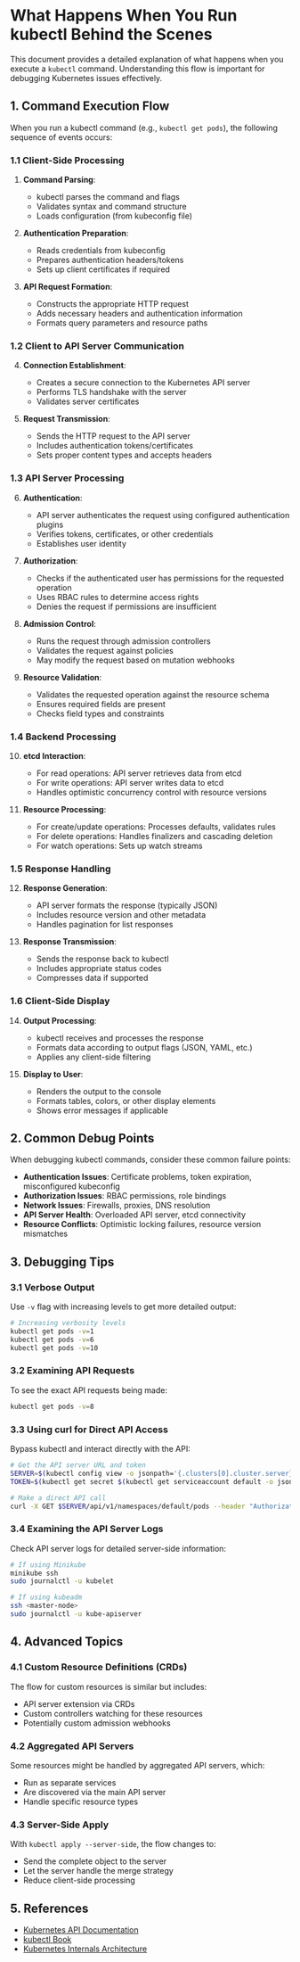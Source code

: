 # What Happens When You Run kubectl Behind the Scenes

This document provides a detailed explanation of what happens when you execute a `kubectl` command. Understanding this flow is important for debugging Kubernetes issues effectively.

## 1. Command Execution Flow

When you run a kubectl command (e.g., `kubectl get pods`), the following sequence of events occurs:

### 1.1 Client-Side Processing

1. **Command Parsing**: 
   - kubectl parses the command and flags
   - Validates syntax and command structure
   - Loads configuration (from kubeconfig file)

2. **Authentication Preparation**:
   - Reads credentials from kubeconfig
   - Prepares authentication headers/tokens
   - Sets up client certificates if required

3. **API Request Formation**:
   - Constructs the appropriate HTTP request
   - Adds necessary headers and authentication information
   - Formats query parameters and resource paths

### 1.2 Client to API Server Communication

4. **Connection Establishment**:
   - Creates a secure connection to the Kubernetes API server
   - Performs TLS handshake with the server
   - Validates server certificates

5. **Request Transmission**:
   - Sends the HTTP request to the API server
   - Includes authentication tokens/certificates
   - Sets proper content types and accepts headers

### 1.3 API Server Processing

6. **Authentication**:
   - API server authenticates the request using configured authentication plugins
   - Verifies tokens, certificates, or other credentials
   - Establishes user identity

7. **Authorization**:
   - Checks if the authenticated user has permissions for the requested operation
   - Uses RBAC rules to determine access rights
   - Denies the request if permissions are insufficient

8. **Admission Control**:
   - Runs the request through admission controllers
   - Validates the request against policies
   - May modify the request based on mutation webhooks

9. **Resource Validation**:
   - Validates the requested operation against the resource schema
   - Ensures required fields are present
   - Checks field types and constraints

### 1.4 Backend Processing

10. **etcd Interaction**:
    - For read operations: API server retrieves data from etcd
    - For write operations: API server writes data to etcd
    - Handles optimistic concurrency control with resource versions

11. **Resource Processing**:
    - For create/update operations: Processes defaults, validates rules
    - For delete operations: Handles finalizers and cascading deletion
    - For watch operations: Sets up watch streams

### 1.5 Response Handling

12. **Response Generation**:
    - API server formats the response (typically JSON)
    - Includes resource version and other metadata
    - Handles pagination for list responses

13. **Response Transmission**:
    - Sends the response back to kubectl
    - Includes appropriate status codes
    - Compresses data if supported

### 1.6 Client-Side Display

14. **Output Processing**:
    - kubectl receives and processes the response
    - Formats data according to output flags (JSON, YAML, etc.)
    - Applies any client-side filtering

15. **Display to User**:
    - Renders the output to the console
    - Formats tables, colors, or other display elements
    - Shows error messages if applicable

## 2. Common Debug Points

When debugging kubectl commands, consider these common failure points:

- **Authentication Issues**: Certificate problems, token expiration, misconfigured kubeconfig
- **Authorization Issues**: RBAC permissions, role bindings
- **Network Issues**: Firewalls, proxies, DNS resolution
- **API Server Health**: Overloaded API server, etcd connectivity
- **Resource Conflicts**: Optimistic locking failures, resource version mismatches

## 3. Debugging Tips

### 3.1 Verbose Output

Use `-v` flag with increasing levels to get more detailed output:

```sh
# Increasing verbosity levels
kubectl get pods -v=1
kubectl get pods -v=6
kubectl get pods -v=10
```

### 3.2 Examining API Requests

To see the exact API requests being made:

```sh
kubectl get pods -v=8
```

### 3.3 Using curl for Direct API Access

Bypass kubectl and interact directly with the API:

```sh
# Get the API server URL and token
SERVER=$(kubectl config view -o jsonpath='{.clusters[0].cluster.server}')
TOKEN=$(kubectl get secret $(kubectl get serviceaccount default -o jsonpath='{.secrets[0].name}') -o jsonpath='{.data.token}' | base64 --decode)

# Make a direct API call
curl -X GET $SERVER/api/v1/namespaces/default/pods --header "Authorization: Bearer $TOKEN" --insecure
```

### 3.4 Examining the API Server Logs

Check API server logs for detailed server-side information:

```sh
# If using Minikube
minikube ssh
sudo journalctl -u kubelet

# If using kubeadm
ssh <master-node>
sudo journalctl -u kube-apiserver
```

## 4. Advanced Topics

### 4.1 Custom Resource Definitions (CRDs)

The flow for custom resources is similar but includes:
- API server extension via CRDs
- Custom controllers watching for these resources
- Potentially custom admission webhooks

### 4.2 Aggregated API Servers

Some resources might be handled by aggregated API servers, which:
- Run as separate services
- Are discovered via the main API server
- Handle specific resource types

### 4.3 Server-Side Apply

With `kubectl apply --server-side`, the flow changes to:
- Send the complete object to the server
- Let the server handle the merge strategy
- Reduce client-side processing

## 5. References

- [Kubernetes API Documentation](https://kubernetes.io/docs/reference/generated/kubernetes-api/v1.25/)
- [kubectl Book](https://kubectl.docs.kubernetes.io/)
- [Kubernetes Internals Architecture](https://github.com/kubernetes/community/blob/master/contributors/design-proposals/architecture/architecture.md)